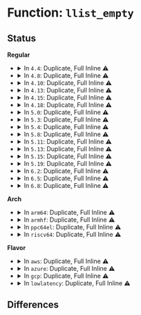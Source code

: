 # Function: <code>llist_empty</code>

## Status
<b>Regular</b>
<ul>
<li>
<details>
<summary>In <code>4.4</code>: Duplicate, Full Inline ⚠️</summary>

**Collision:** Static Duplication

**Inline:** Full

**Transformation:** False

**Instances:**

```
In arch/x86/kernel/cpu/mcheck/mce-genpool.c (ffffffff81046e35)
Location: include/linux/llist.h:158
Inline: True
Inline callers:
  - arch/x86/kernel/cpu/mcheck/mce-genpool.c:mce_gen_pool_empty
```
```
In kernel/sched/core.c (ffffffff810aa6a5)
Location: include/linux/llist.h:158
Inline: True
Inline callers:
  - kernel/sched/core.c:get_nohz_timer_target
  - kernel/sched/core.c:get_nohz_timer_target
  - kernel/sched/core.c:scheduler_ipi
  - kernel/sched/core.c:scheduler_ipi
  - kernel/sched/core.c:scheduler_ipi
  - kernel/sched/core.c:scheduler_tick
```
```
In kernel/smp.c (ffffffff811036b5)
Location: include/linux/llist.h:158
Inline: True
Inline callers:
  - kernel/smp.c:flush_smp_call_function_queue
```
```
In kernel/irq_work.c (ffffffff81170e6c)
Location: include/linux/llist.h:158
Inline: True
Inline callers:
  - kernel/irq_work.c:irq_work_run_list
  - kernel/irq_work.c:irq_work_needs_cpu
  - kernel/irq_work.c:irq_work_needs_cpu
  - kernel/irq_work.c:irq_work_tick
```
</details>
</li>
<li>
<details>
<summary>In <code>4.8</code>: Duplicate, Full Inline ⚠️</summary>

**Collision:** Static Duplication

**Inline:** Full

**Transformation:** False

**Instances:**

```
In arch/x86/kernel/cpu/mcheck/mce-genpool.c (ffffffff81047045)
Location: include/linux/llist.h:158
Inline: True
Inline callers:
  - arch/x86/kernel/cpu/mcheck/mce-genpool.c:mce_gen_pool_empty
```
```
In kernel/sched/core.c (ffffffff810afd8d)
Location: include/linux/llist.h:158
Inline: True
Inline callers:
  - kernel/sched/core.c:scheduler_tick
  - kernel/sched/core.c:scheduler_ipi
  - kernel/sched/core.c:scheduler_ipi
  - kernel/sched/core.c:scheduler_ipi
  - kernel/sched/core.c:get_nohz_timer_target
  - kernel/sched/core.c:get_nohz_timer_target
```
```
In kernel/smp.c (ffffffff8110ab93)
Location: include/linux/llist.h:158
Inline: True
Inline callers:
  - kernel/smp.c:flush_smp_call_function_queue
```
```
In kernel/irq_work.c (ffffffff8117e733)
Location: include/linux/llist.h:158
Inline: True
Inline callers:
  - kernel/irq_work.c:irq_work_tick
  - kernel/irq_work.c:irq_work_run_list
  - kernel/irq_work.c:irq_work_needs_cpu
  - kernel/irq_work.c:irq_work_needs_cpu
```
</details>
</li>
<li>
<details>
<summary>In <code>4.10</code>: Duplicate, Full Inline ⚠️</summary>

**Collision:** Static Duplication

**Inline:** Full

**Transformation:** False

**Instances:**

```
In arch/x86/kernel/cpu/mcheck/mce-genpool.c (ffffffff81048bc5)
Location: include/linux/llist.h:158
Inline: True
Inline callers:
  - arch/x86/kernel/cpu/mcheck/mce-genpool.c:mce_gen_pool_empty
```
```
In kernel/sched/core.c (ffffffff810b5ecd)
Location: include/linux/llist.h:158
Inline: True
Inline callers:
  - kernel/sched/core.c:scheduler_tick
  - kernel/sched/core.c:scheduler_ipi
  - kernel/sched/core.c:scheduler_ipi
  - kernel/sched/core.c:scheduler_ipi
  - kernel/sched/core.c:get_nohz_timer_target
  - kernel/sched/core.c:get_nohz_timer_target
```
```
In kernel/smp.c (ffffffff811123b3)
Location: include/linux/llist.h:158
Inline: True
Inline callers:
  - kernel/smp.c:flush_smp_call_function_queue
```
```
In kernel/irq_work.c (ffffffff8118a343)
Location: include/linux/llist.h:158
Inline: True
Inline callers:
  - kernel/irq_work.c:irq_work_tick
  - kernel/irq_work.c:irq_work_run_list
  - kernel/irq_work.c:irq_work_needs_cpu
  - kernel/irq_work.c:irq_work_needs_cpu
```
</details>
</li>
<li>
<details>
<summary>In <code>4.13</code>: Duplicate, Full Inline ⚠️</summary>

**Collision:** Static Duplication

**Inline:** Full

**Transformation:** False

**Instances:**

```
In arch/x86/kernel/cpu/mcheck/mce-genpool.c (ffffffff81048555)
Location: include/linux/llist.h:199
Inline: True
Inline callers:
  - arch/x86/kernel/cpu/mcheck/mce-genpool.c:mce_gen_pool_empty
```
```
In kernel/sched/core.c (ffffffff810b216d)
Location: include/linux/llist.h:199
Inline: True
Inline callers:
  - kernel/sched/core.c:scheduler_tick
  - kernel/sched/core.c:scheduler_ipi
  - kernel/sched/core.c:scheduler_ipi
  - kernel/sched/core.c:scheduler_ipi
  - kernel/sched/core.c:get_nohz_timer_target
  - kernel/sched/core.c:get_nohz_timer_target
```
```
In kernel/smp.c (ffffffff811139e9)
Location: include/linux/llist.h:199
Inline: True
Inline callers:
  - kernel/smp.c:flush_smp_call_function_queue
```
```
In kernel/irq_work.c (ffffffff8118ce33)
Location: include/linux/llist.h:199
Inline: True
Inline callers:
  - kernel/irq_work.c:irq_work_tick
  - kernel/irq_work.c:irq_work_needs_cpu
  - kernel/irq_work.c:irq_work_needs_cpu
```
</details>
</li>
<li>
<details>
<summary>In <code>4.15</code>: Duplicate, Full Inline ⚠️</summary>

**Collision:** Static Duplication

**Inline:** Full

**Transformation:** False

**Instances:**

```
In arch/x86/kernel/cpu/mcheck/mce-genpool.c (ffffffff8104bf85)
Location: include/linux/llist.h:199
Inline: True
Inline callers:
  - arch/x86/kernel/cpu/mcheck/mce-genpool.c:mce_gen_pool_empty
```
```
In kernel/sched/core.c (ffffffff810b9533)
Location: include/linux/llist.h:199
Inline: True
Inline callers:
  - kernel/sched/core.c:scheduler_tick
  - kernel/sched/core.c:scheduler_ipi
  - kernel/sched/core.c:scheduler_ipi
  - kernel/sched/core.c:scheduler_ipi
  - kernel/sched/core.c:get_nohz_timer_target
  - kernel/sched/core.c:get_nohz_timer_target
```
```
In kernel/smp.c (ffffffff8111ef6f)
Location: include/linux/llist.h:199
Inline: True
Inline callers:
  - kernel/smp.c:flush_smp_call_function_queue
```
```
In kernel/irq_work.c (ffffffff8119a903)
Location: include/linux/llist.h:199
Inline: True
Inline callers:
  - kernel/irq_work.c:irq_work_tick
  - kernel/irq_work.c:irq_work_run_list
  - kernel/irq_work.c:irq_work_needs_cpu
  - kernel/irq_work.c:irq_work_needs_cpu
```
</details>
</li>
<li>
<details>
<summary>In <code>4.18</code>: Duplicate, Full Inline ⚠️</summary>

**Collision:** Static Duplication

**Inline:** Full

**Transformation:** False

**Instances:**

```
In arch/x86/kernel/cpu/mcheck/mce-genpool.c (ffffffff8104ec85)
Location: include/linux/llist.h:199
Inline: True
Inline callers:
  - arch/x86/kernel/cpu/mcheck/mce-genpool.c:mce_gen_pool_empty
```
```
In kernel/sched/core.c (ffffffff810c14f6)
Location: include/linux/llist.h:199
Inline: True
Inline callers:
  - kernel/sched/core.c:available_idle_cpu
  - kernel/sched/core.c:scheduler_tick
  - kernel/sched/core.c:scheduler_ipi
  - kernel/sched/core.c:scheduler_ipi
  - kernel/sched/core.c:scheduler_ipi
  - kernel/sched/core.c:get_nohz_timer_target
  - kernel/sched/core.c:get_nohz_timer_target
```
```
In kernel/smp.c (ffffffff8112c2b3)
Location: include/linux/llist.h:199
Inline: True
Inline callers:
  - kernel/smp.c:flush_smp_call_function_queue
```
```
In kernel/irq_work.c (ffffffff811b0343)
Location: include/linux/llist.h:199
Inline: True
Inline callers:
  - kernel/irq_work.c:irq_work_tick
  - kernel/irq_work.c:irq_work_run_list
  - kernel/irq_work.c:irq_work_needs_cpu
  - kernel/irq_work.c:irq_work_needs_cpu
```
```
In drivers/iommu/amd_iommu.c (ffffffff81666ef5)
Location: include/linux/llist.h:199
Inline: True
Inline callers:
  - drivers/iommu/amd_iommu.c:amd_ir_set_vcpu_affinity
```
</details>
</li>
<li>
<details>
<summary>In <code>5.0</code>: Duplicate, Full Inline ⚠️</summary>

**Collision:** Static Duplication

**Inline:** Full

**Transformation:** False

**Instances:**

```
In arch/x86/kernel/cpu/mce/genpool.c (ffffffff8104c355)
Location: include/linux/llist.h:199
Inline: True
Inline callers:
  - arch/x86/kernel/cpu/mce/genpool.c:mce_gen_pool_empty
```
```
In kernel/sched/core.c (ffffffff810ca826)
Location: include/linux/llist.h:199
Inline: True
Inline callers:
  - kernel/sched/core.c:available_idle_cpu
  - kernel/sched/core.c:scheduler_tick
  - kernel/sched/core.c:scheduler_ipi
  - kernel/sched/core.c:scheduler_ipi
  - kernel/sched/core.c:scheduler_ipi
  - kernel/sched/core.c:get_nohz_timer_target
  - kernel/sched/core.c:get_nohz_timer_target
```
```
In kernel/smp.c (ffffffff81137b83)
Location: include/linux/llist.h:199
Inline: True
Inline callers:
  - kernel/smp.c:flush_smp_call_function_queue
```
```
In kernel/irq_work.c (ffffffff811be963)
Location: include/linux/llist.h:199
Inline: True
Inline callers:
  - kernel/irq_work.c:irq_work_tick
  - kernel/irq_work.c:irq_work_run_list
  - kernel/irq_work.c:irq_work_needs_cpu
  - kernel/irq_work.c:irq_work_needs_cpu
```
```
In drivers/iommu/amd_iommu.c (ffffffff81685595)
Location: include/linux/llist.h:199
Inline: True
Inline callers:
  - drivers/iommu/amd_iommu.c:amd_ir_set_vcpu_affinity
```
</details>
</li>
<li>
<details>
<summary>In <code>5.3</code>: Duplicate, Full Inline ⚠️</summary>

**Collision:** Static Duplication

**Inline:** Full

**Transformation:** False

**Instances:**

```
In arch/x86/kernel/cpu/mce/genpool.c (ffffffff8104f255)
Location: include/linux/llist.h:187
Inline: True
Inline callers:
  - arch/x86/kernel/cpu/mce/genpool.c:mce_gen_pool_empty
```
```
In kernel/sched/core.c (ffffffff810d24d1)
Location: include/linux/llist.h:187
Inline: True
Inline callers:
  - kernel/sched/core.c:available_idle_cpu
  - kernel/sched/core.c:scheduler_tick
  - kernel/sched/core.c:scheduler_ipi
  - kernel/sched/core.c:scheduler_ipi
  - kernel/sched/core.c:scheduler_ipi
  - kernel/sched/core.c:get_nohz_timer_target
  - kernel/sched/core.c:get_nohz_timer_target
```
```
In kernel/smp.c (ffffffff81142cc0)
Location: include/linux/llist.h:187
Inline: True
Inline callers:
  - kernel/smp.c:flush_smp_call_function_queue
```
```
In kernel/irq_work.c (ffffffff811ce503)
Location: include/linux/llist.h:187
Inline: True
Inline callers:
  - kernel/irq_work.c:irq_work_tick
  - kernel/irq_work.c:irq_work_run_list
  - kernel/irq_work.c:irq_work_needs_cpu
  - kernel/irq_work.c:irq_work_needs_cpu
```
```
In drivers/iommu/amd_iommu.c (ffffffff816bcad5)
Location: include/linux/llist.h:187
Inline: True
Inline callers:
  - drivers/iommu/amd_iommu.c:amd_ir_set_vcpu_affinity
```
</details>
</li>
<li>
<details>
<summary>In <code>5.4</code>: Duplicate, Full Inline ⚠️</summary>

**Collision:** Static Duplication

**Inline:** Full

**Transformation:** False

**Instances:**

```
In arch/x86/kernel/cpu/mce/genpool.c (ffffffff8104fbd5)
Location: include/linux/llist.h:187
Inline: True
Inline callers:
  - arch/x86/kernel/cpu/mce/genpool.c:mce_gen_pool_empty
```
```
In kernel/sched/core.c (ffffffff810dc941)
Location: include/linux/llist.h:187
Inline: True
Inline callers:
  - kernel/sched/core.c:available_idle_cpu
  - kernel/sched/core.c:scheduler_tick
  - kernel/sched/core.c:scheduler_ipi
  - kernel/sched/core.c:scheduler_ipi
  - kernel/sched/core.c:scheduler_ipi
  - kernel/sched/core.c:get_nohz_timer_target
  - kernel/sched/core.c:get_nohz_timer_target
```
```
In kernel/smp.c (ffffffff8114e826)
Location: include/linux/llist.h:187
Inline: True
Inline callers:
  - kernel/smp.c:flush_smp_call_function_queue
```
```
In kernel/irq_work.c (ffffffff811dab23)
Location: include/linux/llist.h:187
Inline: True
Inline callers:
  - kernel/irq_work.c:irq_work_tick
  - kernel/irq_work.c:irq_work_needs_cpu
  - kernel/irq_work.c:irq_work_needs_cpu
```
```
In drivers/iommu/amd_iommu.c (ffffffff816dfb45)
Location: include/linux/llist.h:187
Inline: True
Inline callers:
  - drivers/iommu/amd_iommu.c:amd_ir_set_vcpu_affinity
```
</details>
</li>
<li>
<details>
<summary>In <code>5.8</code>: Duplicate, Full Inline ⚠️</summary>

**Collision:** Static Duplication

**Inline:** Full

**Transformation:** False

**Instances:**

```
In arch/x86/kernel/cpu/mce/genpool.c (ffffffff810540d5)
Location: include/linux/llist.h:187
Inline: True
Inline callers:
  - arch/x86/kernel/cpu/mce/genpool.c:mce_gen_pool_empty
```
```
In kernel/smp.c (ffffffff8115fcb4)
Location: include/linux/llist.h:187
Inline: True
Inline callers:
  - kernel/smp.c:flush_smp_call_function_from_idle
  - kernel/smp.c:flush_smp_call_function_queue
```
```
In kernel/irq_work.c (ffffffff811f75c3)
Location: include/linux/llist.h:187
Inline: True
Inline callers:
  - kernel/irq_work.c:irq_work_tick
  - kernel/irq_work.c:irq_work_needs_cpu
  - kernel/irq_work.c:irq_work_needs_cpu
```
```
In drivers/iommu/amd/iommu.c (ffffffff8179787f)
Location: include/linux/llist.h:187
Inline: True
Inline callers:
  - drivers/iommu/amd/iommu.c:amd_ir_set_vcpu_affinity
  - drivers/iommu/amd/iommu.c:iommu_init_device
```
</details>
</li>
<li>
<details>
<summary>In <code>5.11</code>: Duplicate, Full Inline ⚠️</summary>

**Collision:** Static Duplication

**Inline:** Full

**Transformation:** False

**Instances:**

```
In arch/x86/kernel/cpu/mce/genpool.c (ffffffff81053035)
Location: include/linux/llist.h:187
Inline: True
Inline callers:
  - arch/x86/kernel/cpu/mce/genpool.c:mce_gen_pool_empty
```
```
In kernel/smp.c (ffffffff8115bc54)
Location: include/linux/llist.h:187
Inline: True
Inline callers:
  - kernel/smp.c:flush_smp_call_function_from_idle
  - kernel/smp.c:flush_smp_call_function_queue
```
```
In kernel/irq_work.c (ffffffff811f6123)
Location: include/linux/llist.h:187
Inline: True
Inline callers:
  - kernel/irq_work.c:irq_work_tick
  - kernel/irq_work.c:irq_work_needs_cpu
  - kernel/irq_work.c:irq_work_needs_cpu
```
```
In drivers/iommu/amd/iommu.c (ffffffff817a5fef)
Location: include/linux/llist.h:187
Inline: True
Inline callers:
  - drivers/iommu/amd/iommu.c:amd_ir_set_vcpu_affinity
  - drivers/iommu/amd/iommu.c:iommu_init_device
```
</details>
</li>
<li>
<details>
<summary>In <code>5.13</code>: Duplicate, Full Inline ⚠️</summary>

**Collision:** Static Duplication

**Inline:** Full

**Transformation:** False

**Instances:**

```
In arch/x86/kernel/cpu/mce/genpool.c (ffffffff81054925)
Location: include/linux/llist.h:187
Inline: True
Inline callers:
  - arch/x86/kernel/cpu/mce/genpool.c:mce_gen_pool_empty
```
```
In kernel/smp.c (ffffffff8115ce74)
Location: include/linux/llist.h:187
Inline: True
Inline callers:
  - kernel/smp.c:flush_smp_call_function_from_idle
  - kernel/smp.c:flush_smp_call_function_queue
```
```
In kernel/irq_work.c (ffffffff811f7013)
Location: include/linux/llist.h:187
Inline: True
Inline callers:
  - kernel/irq_work.c:irq_work_tick
  - kernel/irq_work.c:irq_work_needs_cpu
  - kernel/irq_work.c:irq_work_needs_cpu
```
```
In fs/io_uring.c (ffffffff8139ad83)
Location: include/linux/llist.h:187
Inline: True
Inline callers:
  - fs/io_uring.c:io_ring_ctx_free
```
```
In drivers/iommu/amd/iommu.c (ffffffff81787bef)
Location: include/linux/llist.h:187
Inline: True
Inline callers:
  - drivers/iommu/amd/iommu.c:amd_ir_set_vcpu_affinity
  - drivers/iommu/amd/iommu.c:iommu_init_device
```
</details>
</li>
<li>
<details>
<summary>In <code>5.15</code>: Duplicate, Full Inline ⚠️</summary>

**Collision:** Static Duplication

**Inline:** Full

**Transformation:** False

**Instances:**

```
In arch/x86/kernel/cpu/mce/genpool.c (ffffffff8105d275)
Location: include/linux/llist.h:187
Inline: True
Inline callers:
  - arch/x86/kernel/cpu/mce/genpool.c:mce_gen_pool_empty
```
```
In kernel/smp.c (ffffffff81182174)
Location: include/linux/llist.h:187
Inline: True
Inline callers:
  - kernel/smp.c:flush_smp_call_function_from_idle
  - kernel/smp.c:flush_smp_call_function_queue
```
```
In kernel/irq_work.c (ffffffff812285e3)
Location: include/linux/llist.h:187
Inline: True
Inline callers:
  - kernel/irq_work.c:irq_work_tick
  - kernel/irq_work.c:irq_work_run_list
  - kernel/irq_work.c:irq_work_needs_cpu
  - kernel/irq_work.c:irq_work_needs_cpu
```
```
In fs/io_uring.c (ffffffff813e5383)
Location: include/linux/llist.h:187
Inline: True
Inline callers:
  - fs/io_uring.c:io_ring_ctx_free
```
```
In drivers/iommu/amd/iommu.c (ffffffff8180f507)
Location: include/linux/llist.h:187
Inline: True
Inline callers:
  - drivers/iommu/amd/iommu.c:amd_ir_set_vcpu_affinity
  - drivers/iommu/amd/iommu.c:iommu_init_device
```
</details>
</li>
<li>
<details>
<summary>In <code>5.19</code>: Duplicate, Full Inline ⚠️</summary>

**Collision:** Static Duplication

**Inline:** Full

**Transformation:** False

**Instances:**

```
In arch/x86/kernel/cpu/mce/genpool.c (ffffffff810697a5)
Location: include/linux/llist.h:189
Inline: True
Inline callers:
  - arch/x86/kernel/cpu/mce/genpool.c:mce_gen_pool_empty
```
```
In kernel/smp.c (ffffffff811b8934)
Location: include/linux/llist.h:189
Inline: True
Inline callers:
  - kernel/smp.c:flush_smp_call_function_queue
```
```
In kernel/irq_work.c (ffffffff812696b0)
Location: include/linux/llist.h:189
Inline: True
Inline callers:
  - kernel/irq_work.c:irq_work_tick
  - kernel/irq_work.c:irq_work_run_list
  - kernel/irq_work.c:irq_work_needs_cpu
  - kernel/irq_work.c:irq_work_needs_cpu
```
```
In io_uring/io_uring.c (ffffffff81e912bc)
Location: include/linux/llist.h:189
Inline: True
Inline callers:
  - io_uring/io_uring.c:io_ring_ctx_free
```
```
In drivers/iommu/amd/iommu.c (ffffffff81950107)
Location: include/linux/llist.h:189
Inline: True
Inline callers:
  - drivers/iommu/amd/iommu.c:amd_ir_set_vcpu_affinity
  - drivers/iommu/amd/iommu.c:iommu_init_device
```
</details>
</li>
<li>
<details>
<summary>In <code>6.2</code>: Duplicate, Full Inline ⚠️</summary>

**Collision:** Static Duplication

**Inline:** Full

**Transformation:** False

**Instances:**

```
In arch/x86/kernel/cpu/mce/genpool.c (ffffffff81079475)
Location: include/linux/llist.h:189
Inline: True
Inline callers:
  - arch/x86/kernel/cpu/mce/genpool.c:mce_gen_pool_empty
```
```
In kernel/smp.c (ffffffff811f9d04)
Location: include/linux/llist.h:189
Inline: True
Inline callers:
  - kernel/smp.c:flush_smp_call_function_queue
```
```
In kernel/irq_work.c (ffffffff812be590)
Location: include/linux/llist.h:189
Inline: True
Inline callers:
  - kernel/irq_work.c:irq_work_tick
  - kernel/irq_work.c:irq_work_run_list
  - kernel/irq_work.c:irq_work_needs_cpu
  - kernel/irq_work.c:irq_work_needs_cpu
```
```
In kernel/bpf/memalloc.c (ffffffff8131c13e)
Location: include/linux/llist.h:189
Inline: True
Inline callers:
  - kernel/bpf/memalloc.c:bpf_mem_refill
```
```
In io_uring/io_uring.c (ffffffff817923b5)
Location: include/linux/llist.h:189
Inline: True
Inline callers:
  - io_uring/io_uring.c:__do_sys_io_uring_enter
  - io_uring/io_uring.c:io_uring_poll
  - io_uring/io_uring.c:io_ring_ctx_free
  - io_uring/io_uring.c:io_wake_function
  - io_uring/io_uring.c:io_iopoll_check
  - io_uring/io_uring.c:io_run_local_work
```
```
In drivers/iommu/amd/iommu.c (ffffffff81ab5162)
Location: include/linux/llist.h:189
Inline: True
Inline callers:
  - drivers/iommu/amd/iommu.c:amd_ir_set_vcpu_affinity
  - drivers/iommu/amd/iommu.c:iommu_init_device
```
</details>
</li>
<li>
<details>
<summary>In <code>6.5</code>: Duplicate, Full Inline ⚠️</summary>

**Collision:** Static Duplication

**Inline:** Full

**Transformation:** False

**Instances:**

```
In arch/x86/kernel/cpu/mce/genpool.c (ffffffff8107b725)
Location: include/linux/llist.h:189
Inline: True
Inline callers:
  - arch/x86/kernel/cpu/mce/genpool.c:mce_gen_pool_empty
```
```
In kernel/smp.c (ffffffff8120f0e4)
Location: include/linux/llist.h:189
Inline: True
Inline callers:
  - kernel/smp.c:flush_smp_call_function_queue
```
```
In kernel/irq_work.c (ffffffff812e51d0)
Location: include/linux/llist.h:189
Inline: True
Inline callers:
  - kernel/irq_work.c:irq_work_tick
  - kernel/irq_work.c:irq_work_run_list
  - kernel/irq_work.c:irq_work_needs_cpu
  - kernel/irq_work.c:irq_work_needs_cpu
```
```
In kernel/bpf/memalloc.c (ffffffff8134bc13)
Location: include/linux/llist.h:189
Inline: True
Inline callers:
  - kernel/bpf/memalloc.c:bpf_mem_refill
```
```
In io_uring/io_uring.c (ffffffff817d3046)
Location: include/linux/llist.h:189
Inline: True
Inline callers:
  - io_uring/io_uring.c:__do_sys_io_uring_enter
  - io_uring/io_uring.c:io_uring_cancel_generic
  - io_uring/io_uring.c:io_uring_poll
  - io_uring/io_uring.c:io_cqring_wait
  - io_uring/io_uring.c:io_cqring_wait
  - io_uring/io_uring.c:io_cqring_wait
  - io_uring/io_uring.c:io_run_task_work_sig
  - io_uring/io_uring.c:io_wake_function
  - io_uring/io_uring.c:io_iopoll_check
  - io_uring/io_uring.c:__io_run_local_work
  - io_uring/io_uring.c:__io_run_local_work
```
```
In drivers/iommu/amd/iommu.c (ffffffff81affd32)
Location: include/linux/llist.h:189
Inline: True
Inline callers:
  - drivers/iommu/amd/iommu.c:amd_ir_set_vcpu_affinity
  - drivers/iommu/amd/iommu.c:iommu_init_device
```
</details>
</li>
<li>
<details>
<summary>In <code>6.8</code>: Duplicate, Full Inline ⚠️</summary>

**Collision:** Static Duplication

**Inline:** Full

**Transformation:** False

**Instances:**

```
In arch/x86/kernel/cpu/mce/genpool.c (ffffffff81082be5)
Location: include/linux/llist.h:216
Inline: True
Inline callers:
  - arch/x86/kernel/cpu/mce/genpool.c:mce_gen_pool_empty
```
```
In kernel/smp.c (ffffffff81226884)
Location: include/linux/llist.h:216
Inline: True
Inline callers:
  - kernel/smp.c:flush_smp_call_function_queue
```
```
In kernel/irq_work.c (ffffffff81303280)
Location: include/linux/llist.h:216
Inline: True
Inline callers:
  - kernel/irq_work.c:irq_work_tick
  - kernel/irq_work.c:irq_work_run_list
  - kernel/irq_work.c:irq_work_needs_cpu
  - kernel/irq_work.c:irq_work_needs_cpu
```
```
In kernel/bpf/memalloc.c (ffffffff8137201f)
Location: include/linux/llist.h:216
Inline: True
Inline callers:
  - kernel/bpf/memalloc.c:check_leaked_objs
  - kernel/bpf/memalloc.c:check_leaked_objs
  - kernel/bpf/memalloc.c:check_leaked_objs
  - kernel/bpf/memalloc.c:check_leaked_objs
  - kernel/bpf/memalloc.c:check_leaked_objs
  - kernel/bpf/memalloc.c:check_leaked_objs
  - kernel/bpf/memalloc.c:check_leaked_objs
  - kernel/bpf/memalloc.c:bpf_mem_refill
  - kernel/bpf/memalloc.c:bpf_mem_refill
  - kernel/bpf/memalloc.c:bpf_mem_refill
```
```
In io_uring/io_uring.c (ffffffff81816335)
Location: include/linux/llist.h:216
Inline: True
Inline callers:
  - io_uring/io_uring.c:__do_sys_io_uring_enter
  - io_uring/io_uring.c:io_uring_cancel_generic
  - io_uring/io_uring.c:io_uring_poll
  - io_uring/io_uring.c:io_cqring_wait
  - io_uring/io_uring.c:io_cqring_wait
  - io_uring/io_uring.c:io_cqring_wait
  - io_uring/io_uring.c:io_run_task_work_sig
  - io_uring/io_uring.c:io_wake_function
  - io_uring/io_uring.c:io_iopoll_check
  - io_uring/io_uring.c:__io_run_local_work
  - io_uring/io_uring.c:__io_run_local_work
```
```
In lib/lwq.c (ffffffff8185b9eb)
Location: include/linux/llist.h:216
Inline: True
Inline callers:
  - lib/lwq.c:lwq_dequeue_all
  - lib/lwq.c:__lwq_dequeue
  - lib/lwq.c:__lwq_dequeue
```
```
In drivers/iommu/amd/iommu.c (ffffffff81b53a42)
Location: include/linux/llist.h:216
Inline: True
Inline callers:
  - drivers/iommu/amd/iommu.c:amd_ir_set_vcpu_affinity
  - drivers/iommu/amd/iommu.c:iommu_init_device
```
</details>
</li>
</ul>
<b>Arch</b>
<ul>
<li>
<details>
<summary>In <code>arm64</code>: Duplicate, Full Inline ⚠️</summary>

**Collision:** Static Duplication

**Inline:** Full

**Transformation:** False

**Instances:**

```
In kernel/sched/core.c (ffff80001013c4cc)
Location: include/linux/llist.h:187
Inline: True
Inline callers:
  - kernel/sched/core.c:available_idle_cpu
  - kernel/sched/core.c:scheduler_tick
  - kernel/sched/core.c:scheduler_ipi
  - kernel/sched/core.c:scheduler_ipi
  - kernel/sched/core.c:scheduler_ipi
  - kernel/sched/core.c:get_nohz_timer_target
  - kernel/sched/core.c:get_nohz_timer_target
```
```
In kernel/smp.c (ffff8000101bda14)
Location: include/linux/llist.h:187
Inline: True
Inline callers:
  - kernel/smp.c:flush_smp_call_function_queue
```
```
In kernel/irq_work.c (ffff80001025b340)
Location: include/linux/llist.h:187
Inline: True
Inline callers:
  - kernel/irq_work.c:irq_work_tick
  - kernel/irq_work.c:irq_work_needs_cpu
  - kernel/irq_work.c:irq_work_needs_cpu
```
</details>
</li>
<li>
<details>
<summary>In <code>armhf</code>: Duplicate, Full Inline ⚠️</summary>

**Collision:** Static Duplication

**Inline:** Full

**Transformation:** False

**Instances:**

```
In kernel/sched/core.c (c038c1e0)
Location: include/linux/llist.h:187
Inline: True
Inline callers:
  - kernel/sched/core.c:available_idle_cpu
  - kernel/sched/core.c:scheduler_tick
  - kernel/sched/core.c:scheduler_ipi
  - kernel/sched/core.c:scheduler_ipi
  - kernel/sched/core.c:scheduler_ipi
  - kernel/sched/core.c:get_nohz_timer_target
  - kernel/sched/core.c:get_nohz_timer_target
```
```
In kernel/smp.c (c04059e8)
Location: include/linux/llist.h:187
Inline: True
Inline callers:
  - kernel/smp.c:flush_smp_call_function_queue
```
```
In kernel/irq_work.c (c048e4f8)
Location: include/linux/llist.h:187
Inline: True
Inline callers:
  - kernel/irq_work.c:irq_work_tick
  - kernel/irq_work.c:irq_work_needs_cpu
  - kernel/irq_work.c:irq_work_needs_cpu
```
</details>
</li>
<li>
<details>
<summary>In <code>ppc64el</code>: Duplicate, Full Inline ⚠️</summary>

**Collision:** Static Duplication

**Inline:** Full

**Transformation:** False

**Instances:**

```
In kernel/sched/core.c (c00000000018aae0)
Location: include/linux/llist.h:187
Inline: True
Inline callers:
  - kernel/sched/core.c:available_idle_cpu
  - kernel/sched/core.c:scheduler_tick
  - kernel/sched/core.c:scheduler_ipi
  - kernel/sched/core.c:scheduler_ipi
  - kernel/sched/core.c:scheduler_ipi
  - kernel/sched/core.c:get_nohz_timer_target
  - kernel/sched/core.c:get_nohz_timer_target
```
```
In kernel/smp.c (c000000000222c20)
Location: include/linux/llist.h:187
Inline: True
Inline callers:
  - kernel/smp.c:flush_smp_call_function_queue
```
```
In kernel/irq_work.c (c0000000002feff8)
Location: include/linux/llist.h:187
Inline: True
Inline callers:
  - kernel/irq_work.c:irq_work_tick
  - kernel/irq_work.c:irq_work_needs_cpu
  - kernel/irq_work.c:irq_work_needs_cpu
```
</details>
</li>
<li>
<details>
<summary>In <code>riscv64</code>: Duplicate, Full Inline ⚠️</summary>

**Collision:** Static Duplication

**Inline:** Full

**Transformation:** False

**Instances:**

```
In kernel/sched/core.c (ffffffe0000eb84a)
Location: include/linux/llist.h:187
Inline: True
Inline callers:
  - kernel/sched/core.c:available_idle_cpu
  - kernel/sched/core.c:scheduler_tick
  - kernel/sched/core.c:scheduler_ipi
  - kernel/sched/core.c:scheduler_ipi
  - kernel/sched/core.c:scheduler_ipi
  - kernel/sched/core.c:get_nohz_timer_target
  - kernel/sched/core.c:get_nohz_timer_target
```
```
In kernel/smp.c (ffffffe0001404aa)
Location: include/linux/llist.h:187
Inline: True
Inline callers:
  - kernel/smp.c:flush_smp_call_function_queue
```
```
In kernel/irq_work.c (ffffffe00019a398)
Location: include/linux/llist.h:187
Inline: True
Inline callers:
  - kernel/irq_work.c:irq_work_tick
  - kernel/irq_work.c:irq_work_needs_cpu
  - kernel/irq_work.c:irq_work_needs_cpu
```
</details>
</li>
</ul>
<b>Flavor</b>
<ul>
<li>
<details>
<summary>In <code>aws</code>: Duplicate, Full Inline ⚠️</summary>

**Collision:** Static Duplication

**Inline:** Full

**Transformation:** False

**Instances:**

```
In arch/x86/kernel/cpu/mce/genpool.c (ffffffff8104fcd5)
Location: include/linux/llist.h:187
Inline: True
Inline callers:
  - arch/x86/kernel/cpu/mce/genpool.c:mce_gen_pool_empty
```
```
In kernel/sched/core.c (ffffffff810d6b51)
Location: include/linux/llist.h:187
Inline: True
Inline callers:
  - kernel/sched/core.c:available_idle_cpu
  - kernel/sched/core.c:scheduler_tick
  - kernel/sched/core.c:scheduler_ipi
  - kernel/sched/core.c:scheduler_ipi
  - kernel/sched/core.c:scheduler_ipi
  - kernel/sched/core.c:get_nohz_timer_target
  - kernel/sched/core.c:get_nohz_timer_target
```
```
In kernel/smp.c (ffffffff81146e46)
Location: include/linux/llist.h:187
Inline: True
Inline callers:
  - kernel/smp.c:flush_smp_call_function_queue
```
```
In kernel/irq_work.c (ffffffff811d3143)
Location: include/linux/llist.h:187
Inline: True
Inline callers:
  - kernel/irq_work.c:irq_work_tick
  - kernel/irq_work.c:irq_work_needs_cpu
  - kernel/irq_work.c:irq_work_needs_cpu
```
```
In drivers/iommu/amd_iommu.c (ffffffff816a5595)
Location: include/linux/llist.h:187
Inline: True
Inline callers:
  - drivers/iommu/amd_iommu.c:amd_ir_set_vcpu_affinity
```
</details>
</li>
<li>
<details>
<summary>In <code>azure</code>: Duplicate, Full Inline ⚠️</summary>

**Collision:** Static Duplication

**Inline:** Full

**Transformation:** False

**Instances:**

```
In arch/x86/kernel/cpu/mce/genpool.c (ffffffff8103f235)
Location: include/linux/llist.h:187
Inline: True
Inline callers:
  - arch/x86/kernel/cpu/mce/genpool.c:mce_gen_pool_empty
```
```
In kernel/sched/core.c (ffffffff810c5441)
Location: include/linux/llist.h:187
Inline: True
Inline callers:
  - kernel/sched/core.c:available_idle_cpu
  - kernel/sched/core.c:scheduler_tick
  - kernel/sched/core.c:scheduler_ipi
  - kernel/sched/core.c:scheduler_ipi
  - kernel/sched/core.c:scheduler_ipi
  - kernel/sched/core.c:get_nohz_timer_target
  - kernel/sched/core.c:get_nohz_timer_target
```
```
In kernel/smp.c (ffffffff8113a146)
Location: include/linux/llist.h:187
Inline: True
Inline callers:
  - kernel/smp.c:flush_smp_call_function_queue
```
```
In kernel/irq_work.c (ffffffff811c5f03)
Location: include/linux/llist.h:187
Inline: True
Inline callers:
  - kernel/irq_work.c:irq_work_tick
  - kernel/irq_work.c:irq_work_needs_cpu
  - kernel/irq_work.c:irq_work_needs_cpu
```
```
In drivers/iommu/amd_iommu.c (ffffffff81682f85)
Location: include/linux/llist.h:187
Inline: True
Inline callers:
  - drivers/iommu/amd_iommu.c:amd_ir_set_vcpu_affinity
```
</details>
</li>
<li>
<details>
<summary>In <code>gcp</code>: Duplicate, Full Inline ⚠️</summary>

**Collision:** Static Duplication

**Inline:** Full

**Transformation:** False

**Instances:**

```
In arch/x86/kernel/cpu/mce/genpool.c (ffffffff8104fb85)
Location: include/linux/llist.h:187
Inline: True
Inline callers:
  - arch/x86/kernel/cpu/mce/genpool.c:mce_gen_pool_empty
```
```
In kernel/sched/core.c (ffffffff810d3791)
Location: include/linux/llist.h:187
Inline: True
Inline callers:
  - kernel/sched/core.c:available_idle_cpu
  - kernel/sched/core.c:scheduler_tick
  - kernel/sched/core.c:scheduler_ipi
  - kernel/sched/core.c:scheduler_ipi
  - kernel/sched/core.c:scheduler_ipi
  - kernel/sched/core.c:get_nohz_timer_target
  - kernel/sched/core.c:get_nohz_timer_target
```
```
In kernel/smp.c (ffffffff81144cf6)
Location: include/linux/llist.h:187
Inline: True
Inline callers:
  - kernel/smp.c:flush_smp_call_function_queue
```
```
In kernel/irq_work.c (ffffffff811d0f13)
Location: include/linux/llist.h:187
Inline: True
Inline callers:
  - kernel/irq_work.c:irq_work_tick
  - kernel/irq_work.c:irq_work_needs_cpu
  - kernel/irq_work.c:irq_work_needs_cpu
```
```
In drivers/iommu/amd_iommu.c (ffffffff816d3805)
Location: include/linux/llist.h:187
Inline: True
Inline callers:
  - drivers/iommu/amd_iommu.c:amd_ir_set_vcpu_affinity
```
</details>
</li>
<li>
<details>
<summary>In <code>lowlatency</code>: Duplicate, Full Inline ⚠️</summary>

**Collision:** Static Duplication

**Inline:** Full

**Transformation:** False

**Instances:**

```
In arch/x86/kernel/cpu/mce/genpool.c (ffffffff81050fc5)
Location: include/linux/llist.h:187
Inline: True
Inline callers:
  - arch/x86/kernel/cpu/mce/genpool.c:mce_gen_pool_empty
```
```
In kernel/sched/core.c (ffffffff810de711)
Location: include/linux/llist.h:187
Inline: True
Inline callers:
  - kernel/sched/core.c:available_idle_cpu
  - kernel/sched/core.c:scheduler_tick
  - kernel/sched/core.c:scheduler_ipi
  - kernel/sched/core.c:scheduler_ipi
  - kernel/sched/core.c:scheduler_ipi
  - kernel/sched/core.c:get_nohz_timer_target
  - kernel/sched/core.c:get_nohz_timer_target
```
```
In kernel/smp.c (ffffffff81151876)
Location: include/linux/llist.h:187
Inline: True
Inline callers:
  - kernel/smp.c:flush_smp_call_function_queue
```
```
In kernel/irq_work.c (ffffffff811df203)
Location: include/linux/llist.h:187
Inline: True
Inline callers:
  - kernel/irq_work.c:irq_work_tick
  - kernel/irq_work.c:irq_work_needs_cpu
  - kernel/irq_work.c:irq_work_needs_cpu
```
```
In drivers/iommu/amd_iommu.c (ffffffff816edf05)
Location: include/linux/llist.h:187
Inline: True
Inline callers:
  - drivers/iommu/amd_iommu.c:amd_ir_set_vcpu_affinity
```
</details>
</li>
</ul>

## Differences
